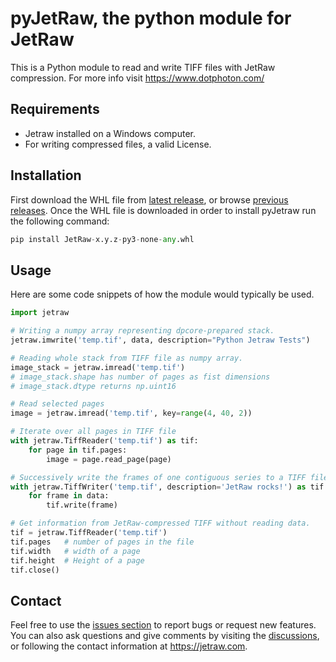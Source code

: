 # pyJetRaw, the python module for JetRaw  

This is a Python module to read and write TIFF files with JetRaw compression. For more info visit
https://www.dotphoton.com/


## Requirements
- Jetraw installed on a Windows computer.
- For writing compressed files, a valid License. 

## Installation
First download the WHL file from [latest release](https://github.com/Jetraw/pyJetraw/releases/download/21.06.23.2/JetRaw-0.9.1-py3-none-any.whl), or browse [previous releases](https://github.com/Jetraw/pyJetraw/releases). 
Once the WHL file is downloaded in order to install pyJetraw run the following command:

```python
pip install JetRaw-x.y.z-py3-none-any.whl
```

## Usage
Here are some code snippets of how the module would typically be used.

```python
import jetraw

# Writing a numpy array representing dpcore-prepared stack.
jetraw.imwrite('temp.tif', data, description="Python Jetraw Tests")

# Reading whole stack from TIFF file as numpy array.
image_stack = jetraw.imread('temp.tif')
# image_stack.shape has number of pages as fist dimensions
# image_stack.dtype returns np.uint16

# Read selected pages
image = jetraw.imread('temp.tif', key=range(4, 40, 2))

# Iterate over all pages in TIFF file
with jetraw.TiffReader('temp.tif') as tif:
    for page in tif.pages:
        image = page.read_page(page)

# Successively write the frames of one contiguous series to a TIFF file
with jetraw.TiffWriter('temp.tif', description='JetRaw rocks!') as tif:
    for frame in data:
        tif.write(frame)

# Get information from JetRaw-compressed TIFF without reading data.
tif = jetraw.TiffReader('temp.tif')
tif.pages   # number of pages in the file
tif.width   # width of a page
tif.height  # Height of a page
tif.close()

```

## Contact
Feel free to use the [issues section](https://github.com/Jetraw/pyJetraw/issues) to report bugs or request new features. You can also ask questions and give comments by visiting the [discussions](https://github.com/Jetraw/pyJetraw/discussions), or following the contact information at https://jetraw.com.

